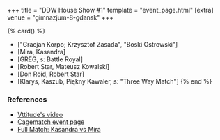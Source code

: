 +++
title = "DDW House Show #1"
template = "event_page.html"
[extra]
venue = "gimnazjum-8-gdansk"
+++

{% card() %}
- ["Gracjan Korpo; Krzysztof Zasada", "Boski Ostrowski"]
- [Mira, Kasandra]
- [GREG, s: Battle Royal]
- [Robert Star, Mateusz Kowalski]
- [Don Roid, Robert Star]
- [Klarys, Kaszub, Piękny Kawaler, s: "Three Way Match"]
{% end %}

### References

* [Vttitude's video](https://www.youtube.com/watch?v=s0qnr_fL1xI)
* [Cagematch event page](https://www.cagematch.net/?id=1&nr=129059)
* [Full Match: Kasandra vs Mira](https://www.youtube.com/watch?v=XCgBTAGddOg)
